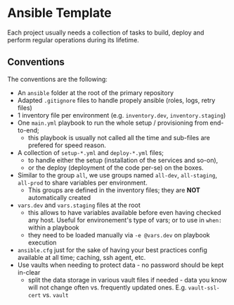 # Ansible Template

Each project usually needs a collection of tasks to build, deploy and perform regular operations during its lifetime.

## Conventions

The conventions are the following:

- An `ansible` folder at the root of the primary repository
- Adapted `.gitignore` files to handle propely ansible (roles, logs, retry files)
- 1 inventory file per environment (e.g. `inventory.dev`, `inventory.staging`)
- One `main.yml` playbook to run the whole setup / provisioning from end-to-end;
  - this playbook is usually not called all the time and sub-files are prefered for speed reason.
- A collection of `setup-*.yml` and `deploy-*.yml` files;
  - to handle either the setup (installation of the services and so-on), 
  - or the deploy (deployment of the code per-se) on the boxes.
- Similar to the group `all`, we use groups named `all-dev`, `all-staging`, `all-prod` to share variables per environment. 
  - This groups are defined in the inventory files; they are **NOT** automatically created
- `vars.dev` and `vars.staging` files at the root
  - this allows to have variables available before even having checked any host. Useful for environement's type of vars; or to use in `when: ` within a playbook
  - they need to be loaded manually via `-e @vars.dev` on playbook execution
- `ansible.cfg` just for the sake of having your best practices config available at all time; caching, ssh agent, etc.
- Use vaults when needing to protect data - no password should be kept in-clear
  - split the data storage in various vault files if needed - data you know will not change often vs. frequently updated ones. E.g. `vault-ssl-cert` vs. `vault`
